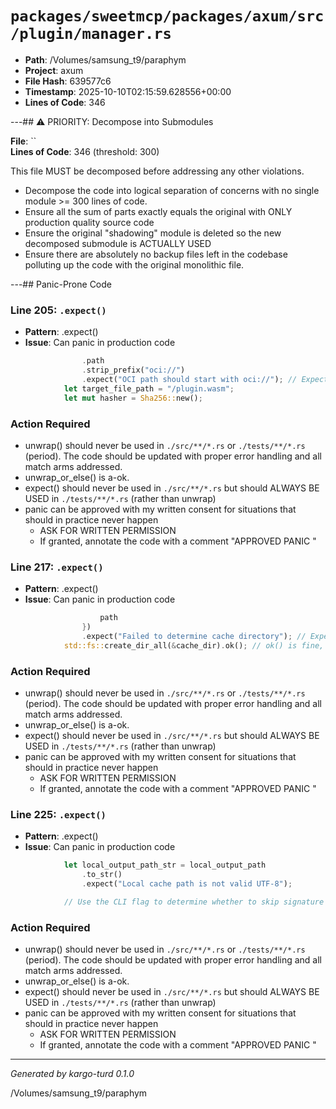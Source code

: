 # `packages/sweetmcp/packages/axum/src/plugin/manager.rs`

- **Path**: /Volumes/samsung_t9/paraphym
- **Project**: axum
- **File Hash**: 639577c6  
- **Timestamp**: 2025-10-10T02:15:59.628556+00:00  
- **Lines of Code**: 346

---## ⚠️ PRIORITY: Decompose into Submodules

**File**: ``  
**Lines of Code**: 346 (threshold: 300)

This file MUST be decomposed before addressing any other violations.

- Decompose the code into logical separation of concerns with no single module >= 300 lines of code. 
- Ensure all the sum of parts exactly equals the original with ONLY production quality source code
- Ensure the original "shadowing" module is deleted so the new decomposed submodule is ACTUALLY USED
- Ensure there are absolutely no backup files left in the codebase polluting up the code with the original monolithic file.

---## Panic-Prone Code


### Line 205: `.expect()`

- **Pattern**: .expect()
- **Issue**: Can panic in production code

```rust
                .path
                .strip_prefix("oci://")
                .expect("OCI path should start with oci://"); // Expect acceptable if format is guaranteed
            let target_file_path = "/plugin.wasm";
            let mut hasher = Sha256::new();
```

### Action Required

- unwrap() should never be used in `./src/**/*.rs` or `./tests/**/*.rs` (period). The code should be updated with proper error handling and all match arms addressed.
- unwrap_or_else() is a-ok. 
- expect() should never be used in `./src/**/*.rs` but should ALWAYS BE USED in `./tests/**/*.rs` (rather than unwrap)
- panic can be approved with my written consent for situations that should in practice never happen  
  - ASK FOR WRITTEN PERMISSION
  - If granted, annotate the code with a comment "APPROVED PANIC "


### Line 217: `.expect()`

- **Pattern**: .expect()
- **Issue**: Can panic in production code

```rust
                    path
                })
                .expect("Failed to determine cache directory"); // Expect acceptable for critical paths
            std::fs::create_dir_all(&cache_dir).ok(); // ok() is fine, ignore error if dir exists

```

### Action Required

- unwrap() should never be used in `./src/**/*.rs` or `./tests/**/*.rs` (period). The code should be updated with proper error handling and all match arms addressed.
- unwrap_or_else() is a-ok. 
- expect() should never be used in `./src/**/*.rs` but should ALWAYS BE USED in `./tests/**/*.rs` (rather than unwrap)
- panic can be approved with my written consent for situations that should in practice never happen  
  - ASK FOR WRITTEN PERMISSION
  - If granted, annotate the code with a comment "APPROVED PANIC "


### Line 225: `.expect()`

- **Pattern**: .expect()
- **Issue**: Can panic in production code

```rust
            let local_output_path_str = local_output_path
                .to_str()
                .expect("Local cache path is not valid UTF-8");

            // Use the CLI flag to determine whether to skip signature verification
```

### Action Required

- unwrap() should never be used in `./src/**/*.rs` or `./tests/**/*.rs` (period). The code should be updated with proper error handling and all match arms addressed.
- unwrap_or_else() is a-ok. 
- expect() should never be used in `./src/**/*.rs` but should ALWAYS BE USED in `./tests/**/*.rs` (rather than unwrap)
- panic can be approved with my written consent for situations that should in practice never happen  
  - ASK FOR WRITTEN PERMISSION
  - If granted, annotate the code with a comment "APPROVED PANIC "

---

*Generated by kargo-turd 0.1.0*

/Volumes/samsung_t9/paraphym